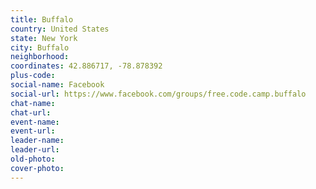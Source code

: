 ```yaml
---
title: Buffalo
country: United States
state: New York
city: Buffalo
neighborhood: 
coordinates: 42.886717, -78.878392
plus-code:
social-name: Facebook
social-url: https://www.facebook.com/groups/free.code.camp.buffalo
chat-name:
chat-url:
event-name:
event-url:
leader-name:
leader-url:
old-photo: 
cover-photo:
---
```

